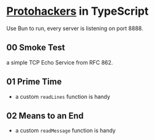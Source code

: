 # [Protohackers](https://protohackers.com/) in TypeScript

Use Bun to run, every server is listening on port 8888.

## 00 Smoke Test

a simple TCP Echo Service from RFC 862.

## 01 Prime Time

- a custom `readLines` function is handy

## 02 Means to an End

- a custom `readMessage` function is handy
